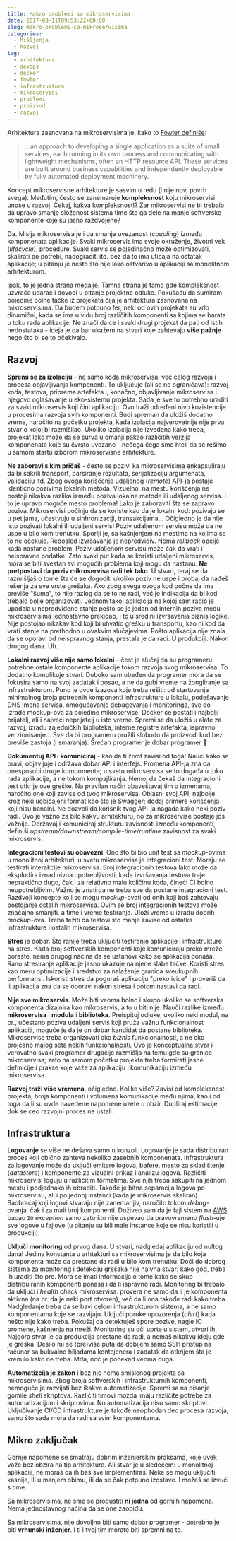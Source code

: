 ```yaml
---
title: Makro problemi sa mikroservisima
date: 2017-08-11T09:53:22+00:00
slug: makro-problemi-sa-mikroservisima
categories:
  - Mišljenja
  - Razvoj
tag:
  - arhitektura
  - devops
  - docker
  - fowler
  - infrastruktura
  - mikroservisi
  - problemi
  - proizvod
  - razvoj
---
```


Arhitektura zasnovana na mikroservisima je, kako to [Fowler definiše](https://martinfowler.com/articles/microservices.html):

<!--more-->

> ...an approach to developing a single application as a suite of small services, each running in its own process and communicating with lightweight mechanisms, often an HTTP resource API. These services are built around business capabilities and independently deployable by fully automated deployment machinery.

Koncept mikroservisne arhitekture je sasvim u redu (i nije nov, povrh svega). Međutim, često se zanemaruje **kompleksnost** koju mikroservisi unose u razvoj. Čekaj, kakva kompleksnost!? Zar mikroservisi ne bi trebalo da upravo smanje složenost sistema time što ga dele na manje softverske komponente koje su jasno razdvojene?

Da. Misija mikroservisa je i da smanje uvezanost (_coupling_) između komponenata aplikacije. Svaki mikroservis ima svoje okruženje, životni vek (_lifecycle_), procedure. Svaki servis se pojedinačno može optimizovati, skalirati po potrebi, nadograditi itd. bez da to ima uticaja na ostatak aplikacije; u pitanju je nešto što nije lako ostvarivo u aplikaciji sa monolitnom arhitekturom.

Ipak, to je jedna strana medalje. Tamna strana je tamo gde kompleksnost uzvraća udarac i dovodi u pitanje projektne odluke. Pokušaću da sumiram pojedine bolne tačke iz projekata čija je arhitektura zasnovana na mikroservisima. Da budem potpuno fer, neki od ovih projekata su vrlo dinamični, kada se ima u vidu broj različitih komponenti sa kojima se barata u toku rada aplikacije. Ne znači da će i svaki drugi projekat da pati od istih nedostataka - ideja je da bar ukažem na stvari koje zahtevaju **više pažnje** nego što bi se to očekivalo.

## Razvoj

**Spremi se za izolaciju** - ne samo koda mikroservisa, već celog razvoja i procesa objavljivanja komponenti. To uključuje (ali se ne ograničava): razvoj koda, testova, priprema artefakta i, konačno, objavljivanje mikroservisa i njegovo oglašavanje u eko-sistemu projekta. Sada je sve to potrebno uraditi za svaki mikroservis koji čini aplikaciju. Ovo traži određeni nivo kozistencije u procesima razvoja svih komponenti. Budi spreman da uložiš dodatno vreme, naročito na početku projekta, kada izolacija najverovatnije nije prva stvar o kojoj bi razmišljao. Ukoliko izolacija nije izvedena kako treba, projekat lako može da se surva u omanji pakao različitih verzija komponenata koje su čvrsto uvezane - nečega čega smo hteli da se rešimo u samom startu izborom mikroservisne arhitekture.

**Ne zaboravi s kim pričaš** - često se pozivi ka mikroservisima enkapsuliraju da bi sakrili transport, parsiranje rezultata, serijalizaciju argumenata, validaciju itd. Zbog ovoga korišćenje udaljenog (_remote_) API-ja postaje identično pozivima lokalnih metoda. Vizuelno, na mestu korišćenja ne postoji nikakva razlika između poziva lokalne metode ili udaljenog servisa. I to je upravo moguće mesto problema! Lako je zaboraviti šta se zapravo poziva. Mikroservisi počinju da se koriste kao da je lokalni kod: pozivaju se u petljama, učestvuju u sinhronizaciji, transakcijama... Očigledno je da nije isto pozivati lokalni ili udaljeni servis! Poziv udaljenom servisu može da ne uspe u bilo kom trenutku. Sporiji je, sa kašnjenjem na mestima na kojima se to ne očekuje. Redosled izvršavanja je nepredvidiv. Nema _rollback_ opcije kada nastane problem. Poziv udaljenom servisu može čak da vrati i neispravne podatke. Zato svaki put kada se koristi udaljeni mikroservis, mora se biti svestan svi mogućih problema koji mogu da nastanu. **Ne pretpostavi da poziv mikroservisa radi tek tako**. U stvari, teraj se da razmišljaš o tome šta će se dogoditi ukoliko poziv ne uspe i probaj da nađeš rešenja za sve vrste grešaka. Ako zbog svega ovoga kod počne da ima previše "šuma", to nije razlog da se to ne radi, već je indikacija da bi kod trebalo bolje organizovati. Jednom tako, aplikacija na kojoj sam radio je upadala u nepredviđeno stanje pošto se je jedan od internih poziva među mikroservisima jednostavno prekidao, i to u sredini izvršavanja biznis logike. Nije postojao nikakav kod koji bi uhvatio grešku u transportu, kao ni kod da vrati stanje na prethodno u ovakvim slučajevima. Pošto aplikacija nije znala da se oporavi od neispravnog stanja, prestala je da radi. U produkciji. Nakon drugog dana. Uh.

**Lokalni razvoj više nije samo lokalni** - čest je slučaj da su programeru potrebne ostale komponente aplikacije tokom razvoja svog mikroservisa. To dodatno komplikuje stvari. Duboko sam ubeđen da programer mora da se fokusira samo na svoj zadatak i posao, a ne da gubi vreme na žongliranje sa infrastrukturom. Puno je ovde izazova koje treba rešiti: od startovanja minimalnog broja potrebnih komponenti infrastrukture u lokalu, podešavanje DNS imena servisa, omogućavanje debagovanja i monitoringa, sve do izrade mockup-ova za pojedine mikroservise. Docker će postati i najbolji prijatelj, ali i najveći neprijatelj u isto vreme. Spremi se da uložiš u alate za razvoj, izradu zajedničkih biblioteka, interne registre artefakta, ispravno verzionisanje... Sve da bi programeru pružili slobodu da proizvodi kod bez previše zastoja (i smaranja). Srećan programer je dobar programer 🙂

**Dokumentuj API i komuniciraj** - kao da ti život zavisi od toga! Nauči kako se pravi, objavljuje i održava dobar API i interfejs. Promena API-ja zna da onesposobi druge kompomente; u svetu mikroservisa se to događa u toku rada aplikacije, a ne tokom kompajliranja. Nemoj da čekaš da integracioni test otkrije ove greške. Na pravilan način obaveštavaj tim o izmenama, naročito one koji zavise od tvog mikroservisa. Objasni svoj API, najbolje kroz neki uobičajeni format kao što je [Swagger](https://swagger.io/); dodaj primere korišćenja koji nisu banalni. Ne dozvoli da korisnik tvog API-ja nagađa kako neki poziv radi. Ovo je važno za bilo kakvu arhitekturu, no za mikroservise postaje još važnije. Održavaj i komuniciraj strukturu zavisnosti između komponenti, definiši _upstream/downstream/compile-time/runtime_ zavisnost za svaki mikroservis.

**Integracioni testovi su obavezni**. Ono što bi bio unit test sa _mockup_-ovima u monolitnoj arhitekturi, u svetu mikroservisa je integracioni test. Moraju se testirati interakcije mikroservisa. Broj integracionih testova lako može da eksplodira iznad nivoa upotrebljivosti, kada izvršavanja testova traje nepraktično dugo, čak i za relativno malu količinu koda, čineći CI bolno neupotrebljivim. Važno je znati da ne treba sve da postane integracioni test. Razdvoji koncepte koji se mogu _mockup_-ovati od onih koji baš zahtevaju postojanje ostalih mikroservisa. Ovim se broj integracionih testova može značajno smanjiti, a time i vreme testiranja. Uloži vreme u izradu dobrih _mockup_-ova. Treba težiti da testovi što manje zavise od ostatka infrastrukture i ostalih mikroservisa.

**Stres** je dobar. Što ranije treba uključiti testiranje aplikacije i infrastrukture na stres. Kada broj softverskih komponenti koje komuniciraju preko mreže poraste, nema drugog načina da se ustanovi kako se aplikacija ponaša. Rano stresiranje aplikacije jasno ukazuje na njene slabe tačke. Koristi stres kao meru optimizacije i sredstvo za nalaženje granica sveukupnih performansi. Iskoristi stres da poguraš aplikaciju "preko ivice" i proveriš da li aplikacija zna da se oporavi nakon stresa i potom nastavi da radi.

**Nije sve mikroservis**. Može biti veoma bolno i skupo ukoliko se softverska komponenta dizajnira kao mikroservis, a to u biti nije. Nauči razlike između **mikroservisa** i **modula** i **biblioteka**. Preispituj odluke; ukoliko neki modul, na pr., učestano poziva udaljeni servis koji pruža važnu funkcionalnost aplikaciji, moguće je da je on dobar kandidat da postane biblioteka. Mikroservise treba organizovati oko _biznis_ funkcionalnosti, a ne oko brojčano malog seta nekih funkcionalnosti. Ovo je konceptualna stvar i verovatno svaki programer drugačije razmišlja na temu gde su granice mikroservisa; zato na samom početku projekta treba formirati jasne definicije i prakse koje važe za aplikaciju i komunikaciju između mikroservisa.

**Razvoj traži više vremena**, očigledno. Koliko više? Zavisi od kompleksnosti projekta, broja komponenti i volumena komunikacije među njima; kao i od toga da li su ovde navedene napomene uzete u obzir. Dupliraj estimacije dok se ceo razvojni proces ne ustali.

## Infrastruktura

**Logovanje** se više ne dešava samo u konzoli. Logovanje je sada distribuiran proces koji obično zahteva nekoliko zasebnih komponenata. Infrastruktura za logovanje može da uključi emitere logova, bafere, mesto za skladištenje (_datastore_) i komponente za vizualni prikaz i analizu logova. Različiti mikroservisi loguju u različitim formatima. Sve njih treba sakupiti na jednom mestu i podjednako ih obraditi. Takođe je bitna separacija logova po mikroservisu, ali i po jednoj instanci (kada je mikroservis skaliran). Saobraćaj koji logovi stvaraju nije zanemarljiv, naročito tokom _debug_-ovanja, čak i za mali broj komponenti. Doživeo sam da je fajl sistem na [AWS](https://aws.amazon.com/) bacao `IO` _exception_ samo zato što nije uspevao da pravovremeno _flush_-uje sve logove u fajlove (u pitanju su bili male instance koje se nisu koristili u produkciji).

**Uključi monitoring** od prvog dana. U stvari, nadgledaj aplikaciju od nultog dana! Jedina konstanta u arhtekturi sa mikroservisima je da bilo koja komponenta može da prestane da radi u bilo kom trenutku. Doći do dobrog sistema za monitoring i detekciju grešaka nije naivna stvar; kako god, treba ih uraditi što pre. Mora se imati informacija o tome kako se skup distribuiranih komponenti ponaša i da li ispravno radi. Monitoring bi trebalo da uključi i _health check_ mikroservisa: provera ne samo da li je komponenta aktivna (na pr. da je neki port otvoren), već da li ona takođe radi kako treba. Nadgledanje treba da se bavi celom infrastrukturom sistema, a ne samo komponentama koje se razvijaju. Uključi poruke upozorenja (_alert_) kada nešto nije kako treba. Pokušaj da detektuješ spore pozive, nagle IO promene, kašnjenja na mreži. Monitoring su oči uprte u sistem, otvori ih. Najgora stvar je da produkcija prestane da radi, a nemaš nikakvu ideju gde je greška. Desilo mi se (pre)više puta da dobijem samo SSH pristup na računar sa bukvalno hiljadama kontejenera i zadatak da otkrijem šta je krenulo kako ne treba. Mda, noć je ponekad veoma duga.

**Automatizcija je zakon** i bez nje nema smislenog projekta sa mikroservisima. Zbog broja softverskih i infrastrukturnih komponenti, nemoguće je razvijati bez ikakve automatizacije. Spremi sa na pisanje gomile _shell_ skriptova. Različiti timovi možda imaju različite potrebe za automatizacijom i skriptovima. No automatizacija nisu samo skriptovi. Uključivanje CI/CD infrastrukture je takođe neophodan deo procesa razvoja, samo što sada mora da radi sa svim komponentama.

## Mikro zaključak

Gornje napomene se smatraju dobrim inženjerskim praksama, koje uvek važe bez obzira na tip arhitekture. Ali stvar je u sledećem: u monolitnoj aplikaciji, ne moraš da ih baš sve implementiraš. Neke se mogu uključiti kasnije, ili u manjem obimu, ili da se čak potpuno izostave. I možeš se izvući s time.

Sa mikroservisima, ne sme se propustiti **ni jedna** od gornjih napomena. Nema jednostavnog načina da se one zaobiđu.

Sa mikroservisima, nije dovoljno biti samo dobar programer - potrebno je biti **vrhunski inženjer**. I ti i tvoj tim morate biti spremni na to.
